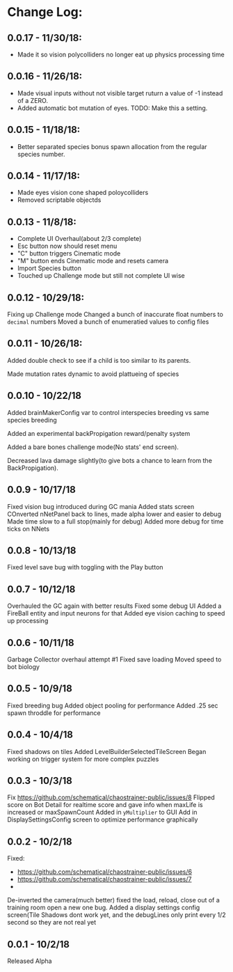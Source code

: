 # Change Log:
## 0.0.17 - 11/30/18:
- Made it so vision polycolliders no longer eat up physics processing time

## 0.0.16 - 11/26/18:
- Made visual inputs without not visible target ruturn a value of -1 instead of a ZERO. 
- Added automatic bot mutation of eyes. TODO: Make this a setting.


## 0.0.15 - 11/18/18:
- Better separated species bonus  spawn allocation from the regular species number.


## 0.0.14 - 11/17/18:
- Made eyes vision cone shaped poloycolliders
- Removed scriptable objectds

## 0.0.13 - 11/8/18:
- Complete UI Overhaul(about 2/3 complete)
- Esc button now should reset menu
- "C" button triggers Cinematic mode
- "M" button ends Cinematic mode and resets camera
- Import Species button
- Touched up Challenge mode but still not complete UI wise

## 0.0.12 - 10/29/18:
Fixing up Challenge mode
Changed a bunch of inaccurate float numbers to `decimal` numbers
Moved a bunch of enumeratied values to config files

## 0.0.11 - 10/26/18:
Added double check to see if a child is too similar to its parents.

Made mutation rates dynamic to avoid plattueing of species


## 0.0.10 - 10/22/18
Added brainMakerConfig var to control interspecies breeding vs same species breeding

Added an experimental backPropigation reward/penalty system

Added a bare bones challenge mode(No stats' end screen).

Decreased lava damage slightly(to give bots a chance to learn from the BackPropigation).

## 0.0.9 - 10/17/18
Fixed vision bug introduced during GC mania
Added stats screen
COnverted nNetPanel back to lines, made alpha lower and easier to debug
Made time slow to a full stop(mainly for debug)
Added more debug for time ticks on NNets

## 0.0.8 - 10/13/18
Fixed level save bug with toggling with the Play button

## 0.0.7 - 10/12/18
Overhauled the GC again with better results
Fixed some debug UI
Added a FireBall entity and input neurons for that
Added eye vision caching to speed up processing

## 0.0.6 - 10/11/18
Garbage Collector overhaul attempt #1
Fixed save loading
Moved speed to bot biology

## 0.0.5 - 10/9/18
Fixed breeding bug
Added object pooling for performance
Added .25 sec spawn throddle for performance

## 0.0.4 - 10/4/18

Fixed shadows on tiles
Added LevelBuilderSelectedTileScreen
Began working on trigger system for more complex puzzles



## 0.0.3 - 10/3/18
Fix https://github.com/schematical/chaostrainer-public/issues/8
Flipped score on Bot Detail for realtime score and gave info when maxLife is increased or maxSpawnCount
Added in `yMultiplier` to GUI
Add in DisplaySettingsConfig screen to optimize performance graphically

## 0.0.2 - 10/2/18
Fixed: 
- https://github.com/schematical/chaostrainer-public/issues/6
- https://github.com/schematical/chaostrainer-public/issues/7
- 


De-inverted the camera(much better)
fixed the load, reload, close out of a training room open a new one bug.
Added a display settings config screen(Tile Shadows dont work yet, and the debugLines only print every 1/2 second so they are not real yet

## 0.0.1 - 10/2/18
Released Alpha


